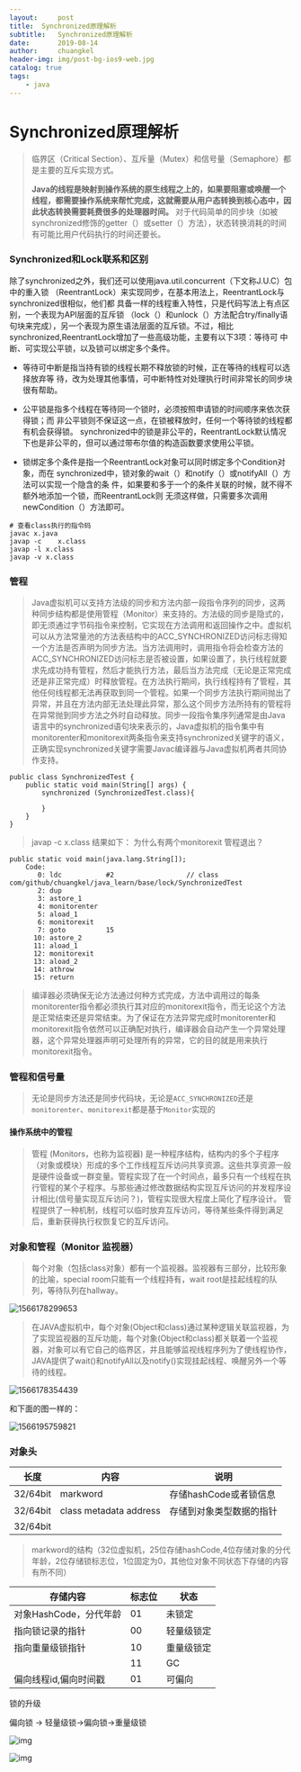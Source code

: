 ```yaml
---
layout:     post
title:	Synchronized原理解析
subtitle: 	Synchronized原理解析
date:       2019-08-14
author:     chuangkel
header-img: img/post-bg-ios9-web.jpg
catalog: true
tags:
    - java
---
```


# Synchronized原理解析

> 临界区（Critical Section）、互斥量（Mutex）和信号量（Semaphore）都是主要的互斥实现方式。
>
> **Java的线程是映射到操作系统的原生线程之上的，如果要阻塞或唤醒一个线程，都需要操作系统来帮忙完成，这就需要从用户态转换到核心态中，因此状态转换需要耗费很多的处理器时间。** 对于代码简单的同步块（如被synchronized修饰的getter（）或setter（）方法），状态转换消耗的时间有可能比用户代码执行的时间还要长。



### Synchronized和Lock联系和区别

除了synchronized之外，我们还可以使用java.util.concurrent（下文称J.U.C）包中的重入锁 （ReentrantLock）来实现同步，在基本用法上，ReentrantLock与synchronized很相似，他们都 具备一样的线程重入特性，只是代码写法上有点区别，一个表现为API层面的互斥锁 （lock（）和unlock（）方法配合try/finally语句块来完成），另一个表现为原生语法层面的互斥锁。不过，相比synchronized,ReentrantLock增加了一些高级功能，主要有以下3项：等待可 中断、可实现公平锁，以及锁可以绑定多个条件。

* 等待可中断是指当持有锁的线程长期不释放锁的时候，正在等待的线程可以选择放弃等 待，改为处理其他事情，可中断特性对处理执行时间非常长的同步块很有帮助。

* 公平锁是指多个线程在等待同一个锁时，必须按照申请锁的时间顺序来依次获得锁；而 非公平锁则不保证这一点，在锁被释放时，任何一个等待锁的线程都有机会获得锁。 synchronized中的锁是非公平的，ReentrantLock默认情况下也是非公平的，但可以通过带布尔值的构造函数要求使用公平锁。 

* 锁绑定多个条件是指一个ReentrantLock对象可以同时绑定多个Condition对象，而在 synchronized中，锁对象的wait（）和notify（）或notifyAll（）方法可以实现一个隐含的条 件，如果要和多于一个的条件关联的时候，就不得不额外地添加一个锁，而ReentrantLock则 无须这样做，只需要多次调用newCondition（）方法即可。 



```shell
# 查看class执行的指令码
javac x.java
javap -c    x.class
javap -l x.class
javap -v x.class 
```

### 管程

> Java虚拟机可以支持方法级的同步和方法内部一段指令序列的同步，这两种同步结构都是使用管程（Monitor）来支持的。方法级的同步是隐式的，即无须通过字节码指令来控制，它实现在方法调用和返回操作之中。虚拟机可以从方法常量池的方法表结构中的ACC_SYNCHRONIZED访问标志得知一个方法是否声明为同步方法。当方法调用时，调用指令将会检查方法的ACC_SYNCHRONIZED访问标志是否被设置，如果设置了，执行线程就要求先成功持有管程，然后才能执行方法，最后当方法完成（无论是正常完成还是非正常完成）时释放管程。在方法执行期间，执行线程持有了管程，其他任何线程都无法再获取到同一个管程。如果一个同步方法执行期间抛出了异常，并且在方法内部无法处理此异常，那么这个同步方法所持有的管程将在异常抛到同步方法之外时自动释放。同步一段指令集序列通常是由Java语言中的synchronized语句块来表示的，Java虚拟机的指令集中有monitorenter和monitorexit两条指令来支持synchronized关键字的语义，正确实现synchronized关键字需要Javac编译器与Java虚拟机两者共同协作支持。

```
public class SynchronizedTest {
    public static void main(String[] args) {
        synchronized (SynchronizedTest.class){

        }
    }
}
```

> javap -c    x.class 结果如下： 为什么有两个monitorexit 管程退出？

```
public static void main(java.lang.String[]);
    Code:
       0: ldc           #2                  // class com/github/chuangkel/java_learn/base/lock/SynchronizedTest
       2: dup
       3: astore_1
       4: monitorenter
       5: aload_1
       6: monitorexit
       7: goto          15
      10: astore_2
      11: aload_1
      12: monitorexit
      13: aload_2
      14: athrow
      15: return
```

> 编译器必须确保无论方法通过何种方式完成，方法中调用过的每条monitorenter指令都必须执行其对应的monitorexit指令，而无论这个方法是正常结束还是异常结束。为了保证在方法异常完成时monitorenter和monitorexit指令依然可以正确配对执行，编译器会自动产生一个异常处理器，这个异常处理器声明可处理所有的异常，它的目的就是用来执行monitorexit指令。



### 管程和信号量

> 无论是同步方法还是同步代码块，无论是`ACC_SYNCHRONIZED`还是`monitorenter`、`monitorexit`都是基于`Monitor`实现的

#### 操作系统中的管程

> 管程 (Monitors，也称为监视器) 是一种程序结构，结构内的多个子程序（对象或模块）形成的多个工作线程互斥访问共享资源。这些共享资源一般是硬件设备或一群变量。管程实现了在一个时间点，最多只有一个线程在执行管程的某个子程序。与那些通过修改数据结构实现互斥访问的并发程序设计相比(信号量实现互斥访问？)，管程实现很大程度上简化了程序设计。 管程提供了一种机制，线程可以临时放弃互斥访问，等待某些条件得到满足后，重新获得执行权恢复它的互斥访问。



### 对象和管程（Monitor 监视器）

> 每个对象（包括class对象）都有一个监视器。监视器有三部分，比较形象的比喻，special room只能有一个线程持有，wait root是挂起线程的队列，等待队列在hallway。

![1566178299653](/../img/1566178299653.png)

> 在JAVA虚拟机中，每个对象(Object和class)通过某种逻辑关联监视器，为了实现监视器的互斥功能，每个对象(Object和class)都关联着一个监视器，对象可以有它自己的临界区，并且能够监视线程序列为了使线程协作，JAVA提供了wait()和notifyAll以及notify()实现挂起线程、唤醒另外一个等待的线程。

![1566178354439](/../img/1566178354439.png)

和下面的图一样的：

![1566195759821](/../img/1566195759821.png)

### 对象头

| 长度     | 内容                   | 说明                     |
| -------- | ---------------------- | ------------------------ |
| 32/64bit | markword               | 存储hashCode或者锁信息   |
| 32/64bit | class metadata address | 存储到对象类型数据的指针 |
| 32/64bit |                        |                          |





> markword的结构（32位虚拟机，25位存储hashCode,4位存储对象的分代年龄，2位存储锁标志位，1位固定为0，其他位对象不同状态下存储的内容有所不同）

| 存储内容               | 标志位 | 状态       |
| ---------------------- | ------ | ---------- |
| 对象HashCode，分代年龄 | 01     | 未锁定     |
| 指向锁记录的指针       | 00     | 轻量级锁定 |
| 指向重量级锁指针       | 10     | 重量级锁定 |
|                        | 11     | GC         |
| 偏向线程id,偏向时间戳  | 01     | 可偏向     |




锁的升级

偏向锁 -> 轻量级锁->偏向锁->重量级锁

![img](/../img/偏向锁的撤销.png)





![img](/../img/轻量级锁.png)